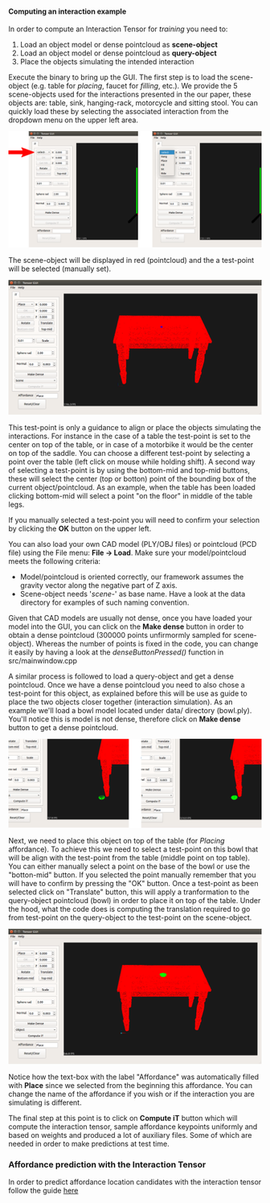 #### Computing an interaction example

In order to compute an Interaction Tensor for *training* you need to:
1. Load an object model or dense pointcloud as **scene-object**
2. Load an object model or dense pointcloud as  **query-object**
3. Place the objects simulating the intended interaction

Execute the binary to bring up the GUI. The first step is to load the scene-object (e.g. table for *placing*, faucet for *filling*, etc.). We provide the 5 scene-objects used for the interactions presented in the our paper, these objects are: table, sink, hanging-rack, motorcycle and sitting stool. You can quickly load these by selecting the associated interaction from the dropdown menu on the upper left area.

![](figures/gui_web1.png)

The scene-object will be displayed in red (pointcloud) and the a test-point will be selected (manually set). 

![](figures/gui_web2.png)

This test-point is only a guidance to align or place the objects simulating the interactions.
For instance in the case of a table the test-point is set to the center on top of the table, or in case of a motorbike it would be the center on top of the saddle. You can choose a different test-point by selecting a point over the table (left click on mouse while holding shift). A second way of selecting a test-point is by using the bottom-mid and top-mid buttons, these will select the center (top or botton)
point of the bounding box of the current object/pointcloud. As an example, when the table has been loaded clicking bottom-mid will select a point "on the floor" in middle of the table legs.

If you manually selected a test-point you will need to confirm your selection by clicking the **OK** button on the upper left.


You can also load your own CAD model (PLY/OBJ files) or pointcloud (PCD file) using the File menu: **File -> Load**. Make sure your model/pointcloud meets the following criteria:
  * Model/pointcloud is oriented correctly, our framework assumes the gravity vector along the negative part of Z axis. 
  * Scene-object needs '*scene-*' as base name. Have a look at the data directory for examples of such naming convention.

Given that CAD models are usually not dense, once you have loaded your model into the GUI, you can click on the **Make dense** button in order to obtain a dense pointcloud (300000 points unfirmormly sampled for scene-object). Whereas the number of points is fixed in the code, you can change it easily by having a look at the *denseButtonPressed()* function in src/mainwindow.cpp

A similar process is followed to load a query-object and get a dense pointcloud. Once we have a dense pointcloud you need to also chose a test-point for this object, as explained before this will be use as guide to place the two objects closer together (interaction simulation). As an example we'll load a bowl model located under data/ directory (bowl.ply). You'll notice this is model is not dense, therefore click on **Make dense** button to get a dense pointcloud. 

![](figures/gui_web3.png)

Next, we need to place this object on top of the table (for *Placing* affordance). To achieve this we need to select a test-point on this bowl that will be align with
the test-point from the table (middle point on top table). You can either manually select a point on the base of the bowl or use the "botton-mid" button. If you selected the point manually remember that you will have to confirm by pressing the "OK" button. Once a test-point as been selected click on "Translate" button, this will apply a tranformation to the query-object pointcloud (bowl) in order to place it on top of the table. Under the hood, what the code does is computing the translation required to go from test-point on the query-object to the test-point on the scene-object.

![](figures/gui_web4.png)

Notice how the text-box with the label "Affordance" was automatically filled with **Place** since we selected from the beginning this affordance. You can change the name of the affordance if you wish or if the interaction you are simulating is different.

The final step at this point is to click on **Compute iT** button which will compute the interaction tensor, sample affordance keypoints uniformly and based on weights and produced a lot of auxiliary files. Some of which are needed in order to make predictions at test time.
### Affordance prediction with the Interaction Tensor

In order to predict affordance location candidates with the interaction tensor follow the guide [here](../Testing/README.md)